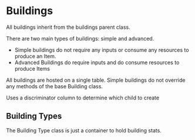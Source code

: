 # Buildings
All buildings inherit from the buildings parent class.

There are two main types of buildings: simple and advanced. 
- Simple buildings do not require any inputs or consume
any resources to produce an Item.
- Advanced Buildings do require inputs and do consume resources
  to produce Items

All buildings are hosted on a single table. Simple buildings
do not override any methods of the base Building class.

Uses a discriminator column to determine which child to create

## Building Types
The Building Type class is just a container to hold
building stats. 